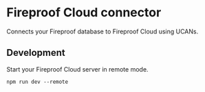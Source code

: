 # Fireproof Cloud connector

Connects your Fireproof database to Fireproof Cloud using UCANs.


## Development

Start your Fireproof Cloud server in remote mode.
```shell
npm run dev --remote
```
